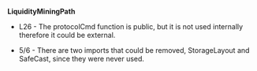 **LiquidityMiningPath**
- L26 - The protocolCmd function is public, but it is not used internally therefore it could be external.

- 5/6 - There are two imports that could be removed, StorageLayout and SafeCast, since they were never used.